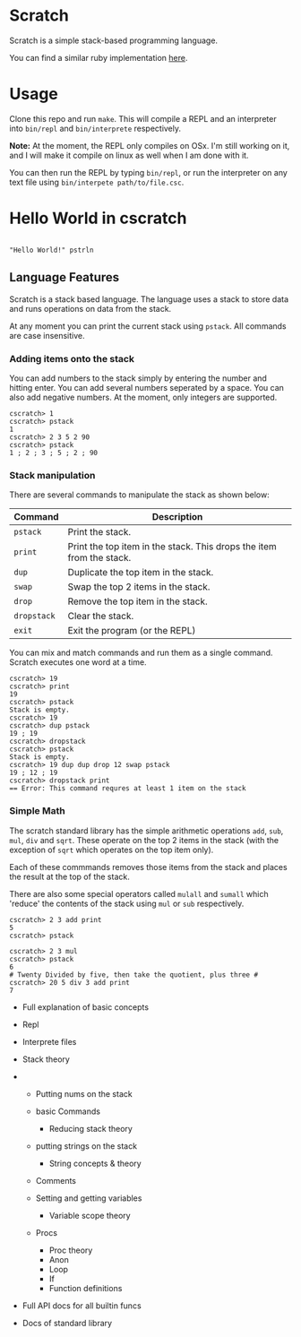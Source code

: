 # Scratch
Scratch is a simple stack-based programming language. 

You can find a similar ruby implementation
[here](https://github.com/Martin-Nyaga/scratch). 

# Usage

Clone this repo and run `make`. This will compile a REPL and an interpreter into 
`bin/repl` and `bin/interprete` respectively.

**Note:** At the moment, the REPL only compiles on OSx. I'm still working on it,
and I will make it compile on linux as well when I am done with it.

You can then run the REPL by typing `bin/repl`, or run the interpreter on
any text file using `bin/interpete path/to/file.csc`.

# Hello World in cscratch

```

"Hello World!" pstrln

```

## Language Features

Scratch is a stack based language. The language uses a stack to store data
and runs operations on data from the stack.

At any moment you can print the current stack using `pstack`.
All commands are case insensitive.

### Adding items onto the stack

You can add numbers to the stack simply by entering the number and hitting
enter. You can add several numbers seperated by a space. You can also add negative
numbers. At the moment, only integers are supported.

```
cscratch> 1
cscratch> pstack
1
cscratch> 2 3 5 2 90
cscratch> pstack
1 ; 2 ; 3 ; 5 ; 2 ; 90
```

### Stack manipulation

There are several commands to manipulate the stack as shown below:

| Command | Description|
| ------------- |--------|
| `pstack` | Print the stack. |
| `print` | Print the top item in the stack. This drops the item from the stack. |
| `dup` | Duplicate the top item in the stack. |
| `swap` | Swap the top 2 items in the stack. |
| `drop` | Remove the top item in the stack. |
| `dropstack` | Clear the stack. |
| `exit` | Exit the program (or the REPL) |

You can mix and match commands and run them as a single command. Scratch executes one word at a time.

```
cscratch> 19
cscratch> print
19
cscratch> pstack
Stack is empty.
cscratch> 19
cscratch> dup pstack
19 ; 19
cscratch> dropstack
cscratch> pstack
Stack is empty.
cscratch> 19 dup dup drop 12 swap pstack
19 ; 12 ; 19
cscratch> dropstack print
== Error: This command requres at least 1 item on the stack
```

### Simple Math

The scratch standard library has the simple arithmetic operations `add`, `sub`, `mul`, `div` and `sqrt`.
These operate on the top 2 items in the stack (with the exception of `sqrt` which operates on
the top item only).

Each of these commmands removes those items from the stack and places the result at the top of the stack.

There are also some special operators called `mulall` and `sumall` which 'reduce'
the contents of the stack using `mul` or `sub` respectively.

```
cscratch> 2 3 add print
5
cscratch> pstack

cscratch> 2 3 mul
cscratch> pstack
6
# Twenty Divided by five, then take the quotient, plus three #
cscratch> 20 5 div 3 add print
7
```

- Full explanation of basic concepts

- Repl
- Interprete files

- Stack theory

- - Putting nums on the stack
  - basic Commands
    - Reducing stack theory
  - putting strings on the stack
    - String concepts & theory

  - Comments
  - Setting and getting variables
    - Variable scope theory

  - Procs
    - Proc theory
    - Anon
    - Loop
    - If
    - Function definitions

- Full API docs for all builtin funcs
- Docs of standard library